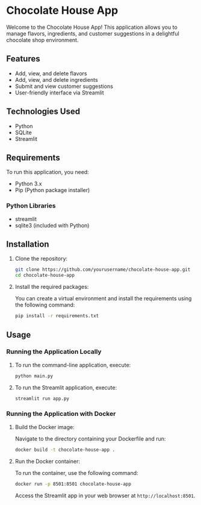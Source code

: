 
# Chocolate House App

Welcome to the Chocolate House App! This application allows you to manage flavors, ingredients, and customer suggestions in a delightful chocolate shop environment.


## Features
- Add, view, and delete flavors
- Add, view, and delete ingredients
- Submit and view customer suggestions
- User-friendly interface via Streamlit

## Technologies Used
- Python
- SQLite
- Streamlit

## Requirements
To run this application, you need:
- Python 3.x
- Pip (Python package installer)

### Python Libraries
- streamlit
- sqlite3 (included with Python)

## Installation
1. Clone the repository:

   ```bash
   git clone https://github.com/yourusername/chocolate-house-app.git
   cd chocolate-house-app
   ```

2. Install the required packages:

   You can create a virtual environment and install the requirements using the following command:

   ```bash
   pip install -r requirements.txt
   ```

## Usage
### Running the Application Locally
1. To run the command-line application, execute:

   ```bash
   python main.py
   ```

2. To run the Streamlit application, execute:

   ```bash
   streamlit run app.py
   ```

### Running the Application with Docker
1. Build the Docker image:

   Navigate to the directory containing your Dockerfile and run:

   ```bash
   docker build -t chocolate-house-app .
   ```

2. Run the Docker container:

   To run the container, use the following command:

   ```bash
   docker run -p 8501:8501 chocolate-house-app
   ```

   Access the Streamlit app in your web browser at `http://localhost:8501`.

